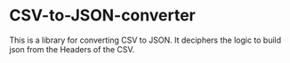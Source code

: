 # CSV-to-JSON-converter
This is a library for converting CSV to JSON.
It deciphers the logic to build json from the Headers of the CSV.
